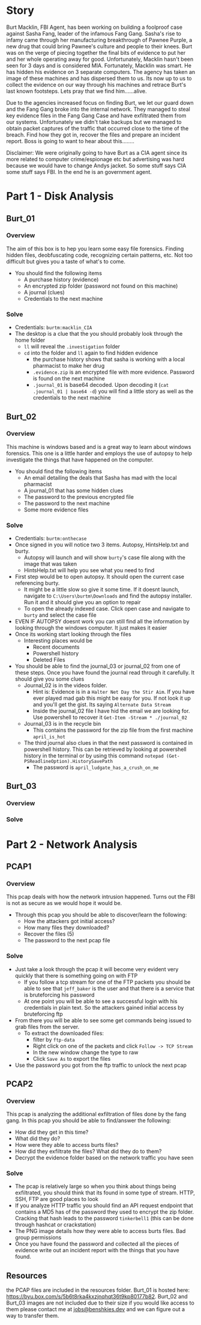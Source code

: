 # Story

Burt Macklin, FBI Agent, has been working on building a foolproof case against Sasha Fang, leader of the infamous Fang Gang. Sasha's rise to infamy came through her manufacturing breakthrough of Pawnee Purple, a new drug that could bring Pawnee's culture and people to their knees. Burt was on the verge of piecing together the final bits of evidence to put her and her whole operating away for good. Unfortunately, Macklin hasn't been seen for 3 days and is considered MIA. Fortunately, Macklin was smart. He has hidden his evidence on 3 separate computers. The agency has taken an image of these machines and has dispersed them to us. Its now up to us to collect the evidence on our way through his machines and retrace Burt's last known footsteps. Lets pray that we find him......alive.

Due to the agencies increased focus on finding Burt, we let our guard down and the Fang Gang broke into the internal network. They managed to steal key evidence files in the Fang Gang Case and have exfiltrated them from our systems. Unfortunately we didn't take backups but we managed to obtain packet captures of the traffic that occurred close to the time of the breach. Find how they got in, recover the files and prepare an incident report. Boss is going to want to hear about this........

Disclaimer: We were originally going to have Burt as a CIA agent since its more related to computer crime/espionage etc but advertising was hard because we would have to change Andys jacket. So some stuff says CIA some stuff says FBI. In the end he is an government agent.
# Part 1 - Disk Analysis
## Burt_01
### Overview
The aim of this box is to hep you learn some easy file forensics. Finding hidden files, deobfuscating code, recognizing certain patterns, etc. Not too difficult but gives you a taste of what's to come.
- You should find the following items
	- A purchase history (evidence)
	- An encrypted zip folder (password not found on this machine)
	- A journal (clues)
	- Credentials to the next machine
### Solve
- Credentials: `burtm:macklin_CIA`
- The desktop is a clue that the you should probably look through the home folder
	- `ll` will reveal the `.investigation` folder
	- `cd` into the folder and `ll` again to find hidden evidence
		- the purchase history shows that sasha is working with a local pharmacist to make her drug
		- `.evidence.zip` is an encrypted file with more evidence. Password is found on the next machine
		- `.journal_01` is base64 decoded. Upon decoding it (`cat .journal_01 | base64 -d`) you will find a little story as well as the credentials to the next machine

## Burt_02
### Overview
This machine is windows based and is a great way to learn about windows forensics. This one is a little harder and employs the use of autopsy to help investigate the things that have happened on the computer.
- You should find the following items
	- An email detailing the deals that Sasha has mad with the local pharmacist
	- A journal_01 that has some hidden clues
	- The password to the previous encrypted file
	- The password to the next machine
	- Some more evidence files
### Solve
- Credentials: `burtm:onthecase`
- Once signed in you will notice two 3 items. Autopsy, HintsHelp.txt and burty.
	- Autopsy will launch and will show `burty`'s case file along with the image that was taken
	- HintsHelp.txt will help you see what you need to find
- First step would be to open autopsy. It should open the current case referencing burty. 
	- It might be a little slow so give it some time. If it doesnt launch, navigate to `C:\Users\burtm\Downloads` and find the autopsy installer. Run it and it should give you an option to repair
	- To open the already indexed case. Click open case and navigate to `burty` and select the case file
- EVEN IF AUTOPSY doesnt work you can still find all the information by looking through the windows computer. It just makes it easier
- Once its working start looking through the files
	- Interesting places would be
		- Recent documents
		- Powershell history
		- Deleted Files
- You should be able to find the journal_03 or journal_02 from one of these steps. Once you have found the journal read through it carefully. It should give you some clues
	- Journal_02 is in the videos folder. 
		- Hint is: Evidence is in a `Halter Net Day the Stir Aim`. If you have ever played mad gab this might be easy for you. If not look it up and you'll get the gist. Its saying `Alternate Data Stream`
		- Inside the journal_02 file I have hid the email we are looking for. Use powershell to recover it `Get-Item -Stream * ./journal_02`
	- Journal_03 is in the recycle bin
		- This contains the password for the zip file from the first machine `april_is_hot`
	- The third journal also clues in that the next password is contained in powershell history. This can be retrieved by looking at powershell history in the terminal or by using this command `notepad (Get-PSReadlineOption).HistorySavePath`
		- The password is `april_ludgate_has_a_crush_on_me`
## Burt_03
### Overview
### Solve

# Part 2 - Network Analysis
## PCAP1
### Overview
This pcap deals with how the network intrusion happened. Turns out the FBI is not as secure as we would hope it would be. 
- Through this pcap you should be able to discover/learn the following:
	- How the attackers got initial access?
	- How many files they downloaded?
	- Recover the files (5)
	- The password to the next pcap file
### Solve
- Just take a look through the pcap it will become very evident very quickly that there is something going on with FTP
	- If you follow a tcp stream for one of the FTP packets you should be able to see that `jeff_baker` is the user and that there is a service that is bruteforcing his password
	- At one point you will be able to see a successful login with his credentials in plain text. So the attackers gained initial access by bruteforcing ftp
- From there you will be able to see some get commands being issued to grab files from the server.
	- To extract the downloaded files:
		- filter by `ftp-data`
		- Right click on one of the packets and click `Follow -> TCP Stream`
		- In the new window change the type to raw
		- Click `Save As` to export the files
- Use the password you got from the ftp traffic to unlock the next pcap
## PCAP2
### Overview
This pcap is analyzing the additional exfiltration of files done by the fang gang. 
In this pcap you should be able to find/answer the following:
- How did they get in this time?
- What did they do?
- How were they able to access burts files?
- How did they exfiltrate the files? What did they do to them?
- Decrypt the evidence folder based on the network traffic you have seen
### Solve
- The pcap is relatively large so when you think about things being exfiltrated, you should think that its found in some type of stream. HTTP, SSH, FTP are good places to look
- If you analyze HTTP traffic you should find an API request endpoint that contains a MD5 has of the password they used to encrypt the zip folder. Cracking that hash leads to the password `tinkerbell1` (this can be done through hashcat or crackstation)
- The PNG image details how they were able to access burts files. Bad group permissions
- Once you have found the password and collected all the pieces of evidence write out an incident report with the things that you have found.


## Resources
the PCAP files are included in the resources folder. Burt_01 is hosted here: https://byu.box.com/s/5b6t8rka4kxzjnqhqt36t9kp80177b82. Burt_02 and Burt_03 images are not included due to their size if you would like access to them please contact me at jobs@benshkies.dev and we can figure out a way to transfer them.
